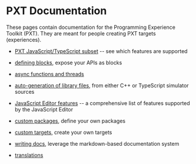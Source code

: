 # PXT Documentation

These pages contain documentation for the Programming Experience Toolkit (PXT).
They are meant for people creating PXT targets (experiences).

* [PXT JavaScript/TypeScript subset](/language) -- see which features are supported
* [defining blocks](/defining-blocks), expose your APIs as blocks
* [async functions and threads](/async)
* [auto-generation of library files](/simshim), from either C++ or TypeScript simulator sources
* [JavaScript Editor features](/JavaScript/editor) -- a comprehensive list of features supported by the JavaScript Editor

* [custom packages](/packages), define your own packages
* [custom targets](/target-creation), create your own targets

* [writing docs](/writing-docs), leverage the markdown-based documentation system
* [translations](/localization)
 
